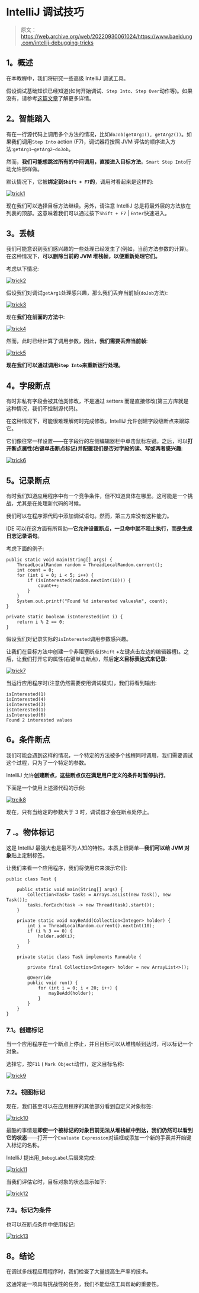 # IntelliJ 调试技巧

> 原文：<https://web.archive.org/web/20220930061024/https://www.baeldung.com/intellij-debugging-tricks>

## **1。概述**

在本教程中，我们将研究一些高级 IntelliJ 调试工具。

假设调试基础知识已经知道(如何开始调试、`Step Into`、`Step Over`动作等)。如果没有，请参考[这篇文章](/web/20220628070809/https://www.baeldung.com/intellij-basics)了解更多详情。

## **2。智能踏入**

有在一行源代码上调用多个方法的情况，比如`doJob(getArg1(), getArg2())`。如果我们调用`Step Into` action (F7)，调试器将按照 JVM 评估的顺序进入方法:`getArg1`–`getArg2`–`doJob`。

然而，**我们可能想跳过所有的中间调用，直接进入目标方法**。`Smart Step Into`行动允许那样做。

默认情况下，它被**绑定到`Shift + F7`的**，调用时看起来是这样的:

[![trick1](img/6bb4eb61bd0a6df0a40dcee20eb24d06.png)](/web/20220628070809/https://www.baeldung.com/wp-content/uploads/2018/12/trick1.png)

现在我们可以选择目标方法继续。另外，请注意 IntelliJ 总是将最外层的方法放在列表的顶部。这意味着我们可以通过按下`Shift + F7` | `Enter`快速进入。

## **3。丢帧**

我们可能意识到我们感兴趣的一些处理已经发生了(例如，当前方法参数的计算)。在这种情况下，**可以删除当前的 JVM 堆栈帧，以便重新处理它们。**

考虑以下情况:

[![trick2](img/5e866e38ee59041c1557655c2509c391.png)](/web/20220628070809/https://www.baeldung.com/wp-content/uploads/2018/12/trick2.png)

假设我们对调试`getArg1`处理感兴趣，那么我们丢弃当前帧(`doJob`方法):

[![trick3](img/36602afb9aba9944759452b97aefa81d.png)](/web/20220628070809/https://www.baeldung.com/wp-content/uploads/2018/12/trick3.png)

现在**我们在前面的方法**中:

[![trick4](img/3ffddba7e62408b7308a8f27d380f070.png)](/web/20220628070809/https://www.baeldung.com/wp-content/uploads/2018/12/trick4.png)

然而，此时已经计算了调用参数，因此，**我们需要丢弃当前帧**:

[![trick5](img/a4fa4f1b0e0a7addbb93a5688189411d.png)](/web/20220628070809/https://www.baeldung.com/wp-content/uploads/2018/12/trick5.png)

**现在我们可以通过调用`Step Into`来重新运行处理。**

## **4。字段断点**

有时非私有字段会被其他类修改，不是通过 setters 而是直接修改(第三方库就是这种情况，我们不控制源代码)。

在这种情况下，可能很难理解何时完成修改。IntelliJ 允许创建字段级断点来跟踪它。

它们像往常一样设置——在字段行的左侧编辑器栏中单击鼠标左键。之后，可以**打开断点属性(右键单击断点标记)并配置我们是否对字段的读、写或两者感兴趣**:

[![trick6](img/7748a9a5e6b2f338d4a852aab7f26cbe.png)](/web/20220628070809/https://www.baeldung.com/wp-content/uploads/2018/12/trick6.png)

## **5。记录断点**

有时我们知道应用程序中有一个竞争条件，但不知道具体在哪里。这可能是一个挑战，尤其是在处理新代码的时候。

我们可以在程序源代码中添加调试语句。然而，第三方库没有这种能力。

IDE 可以在这方面有所帮助—**它允许设置断点，一旦命中就不阻止执行，而是生成日志记录语句**。

考虑下面的例子:

```
public static void main(String[] args) {
    ThreadLocalRandom random = ThreadLocalRandom.current();
    int count = 0;
    for (int i = 0; i < 5; i++) {
        if (isInterested(random.nextInt(10))) {
            count++;
        }
    }
    System.out.printf("Found %d interested values%n", count);
}

private static boolean isInterested(int i) {
    return i % 2 == 0;
}
```

假设我们对记录实际的`isInterested`调用参数感兴趣。

让我们在目标方法中创建一个非阻塞断点(`Shift` +左键点击左边的编辑器槽)。之后，让我们打开它的属性(右键单击断点)，然后**定义目标表达式来记录**:

[![trick7](img/03453c19ca3c07bb4cbb1954b6a8b8c0.png)](/web/20220628070809/https://www.baeldung.com/wp-content/uploads/2018/12/trick7.png)

当运行应用程序时(注意仍然需要使用调试模式)，我们将看到输出:

```
isInterested(1)
isInterested(4)
isInterested(3)
isInterested(1)
isInterested(6)
Found 2 interested values
```

## **6。条件断点**

我们可能会遇到这样的情况，一个特定的方法被多个线程同时调用，我们需要调试这个过程，只为了一个特定的参数。

IntelliJ 允许**创建断点，这些断点仅在满足用户定义的条件时暂停执行**。

下面是一个使用上述源代码的示例:

[![trcik8](img/013b53f753b36807d8a0e869f3db7250.png)](/web/20220628070809/https://www.baeldung.com/wp-content/uploads/2018/12/trcik8.png)

现在，只有当给定的参数大于 3 时，调试器才会在断点处停止。

## 7 .**。物体标记**

这是 IntelliJ 最强大也是最不为人知的特性。本质上很简单—**我们可以给 JVM 对象**贴上定制标签。

让我们来看一个应用程序，我们将使用它来演示它们:

```
public class Test {

    public static void main(String[] args) {
        Collection<Task> tasks = Arrays.asList(new Task(), new Task());
        tasks.forEach(task -> new Thread(task).start());
    }

    private static void mayBeAdd(Collection<Integer> holder) {
        int i = ThreadLocalRandom.current().nextInt(10);
        if (i % 3 == 0) {
            holder.add(i);
        }
    }

    private static class Task implements Runnable {

        private final Collection<Integer> holder = new ArrayList<>();

        @Override
        public void run() {
            for (int i = 0; i < 20; i++) {
                mayBeAdd(holder);
            }
        }
    }
}
```

### 7.1。创建标记

当一个应用程序在一个断点上停止，并且目标可以从堆栈帧到达时，可以标记一个对象。

选择它，按`F11` ( `Mark Object`动作)，定义目标名称:

[![trick9](img/f740da3b416c217d7e7dda04f01fb7f4.png)](/web/20220628070809/https://www.baeldung.com/wp-content/uploads/2018/12/trick9.png)

### 7.2。视图标记

现在，我们甚至可以在应用程序的其他部分看到自定义对象标签:

[![trick10](img/5763fa398b256eca1360456d4c53f89c.png)](/web/20220628070809/https://www.baeldung.com/wp-content/uploads/2018/12/trick10.png)

最酷的事情是**即使一个被标记的对象目前无法从堆栈帧中到达，我们仍然可以看到它的状态**——打开一个`Evaluate Expression`对话框或添加一个新的手表并开始键入标记的名称。

IntelliJ 提出用`_DebugLabel`后缀来完成:

[![trick11](img/d3f7243592d68cfde4fa227c2c3706ef.png)](/web/20220628070809/https://www.baeldung.com/wp-content/uploads/2018/12/trick11.png)

当我们评估它时，目标对象的状态显示如下:

[![trick12](img/b49c1d1af183a2ee456d8f98f07f36d8.png)](/web/20220628070809/https://www.baeldung.com/wp-content/uploads/2018/12/trick12.png)

### 7.3。标记为条件

也可以在断点条件中使用标记:

[![trick13](img/33178d9241cd72be94be0b12399fad0b.png)](/web/20220628070809/https://www.baeldung.com/wp-content/uploads/2018/12/trick13.png)

## **8。结论**

在调试多线程应用程序时，我们检查了大量提高生产率的技术。

这通常是一项具有挑战性的任务，我们不能低估工具帮助的重要性。